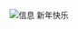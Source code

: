 ![信息](https://user-images.githubusercontent.com/121608707/210080327-501b6ff1-77a0-41bc-aa24-ae0c74cbce4b.png)
新年快乐

